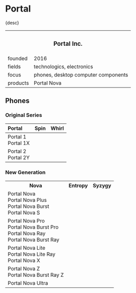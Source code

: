 # Portal

{desc}


<table>
  <tr>
    <th colspan="2"> <h3> Portal Inc. </h3> </th>
  </tr>
  <tr>
    <td> founded </td>
    <td> 2016 </td>
  </tr>
  <tr>
    <td> fields </td>
    <td> technologics, electronics </td>
  </tr>
  <tr>
    <td> focus </td>
    <td> phones, desktop computer components </td>
  </tr>
  <tr>
    <td> products </td>
    <td> Portal Nova </td>
  </tr>
</table>


## Phones

### Original Series

| Portal | Spin | Whirl |
| :----- | :--- | :---- |
| Portal 1 <br> Portal 1X | | |
| Portal 2 <br> Portal 2Y | | |

### New Generation

<table>
  <tr>
    <th> Nova </th>
    <th> Entropy </th>
    <th> Syzygy </th>
  </tr>
  <tr>
    <td>
      Portal Nova <br>
      Portal Nova Plus <br>
      Portal Nova Burst <br>
      Portal Nova S
    </td>
  </tr>
  <tr>
    <td>
      Portal Nova Pro <br>
      Portal Nova Burst Pro <br>
      Portal Nova Ray <br>
      Portal Nova Burst Ray
    </td>
  </tr>
  <tr>
    <td>
      Portal Nova Lite <br>
      Portal Nova Lite Ray <br>
      Portal Nova X
    </td>
  </tr>
  <tr>
    <td>
      Portal Nova Z <br>
      Portal Nova Burst Ray Z
    </td>
  </tr>
  <tr>
    <td> Portal Nova Ultra </td>
  </tr>
</table>